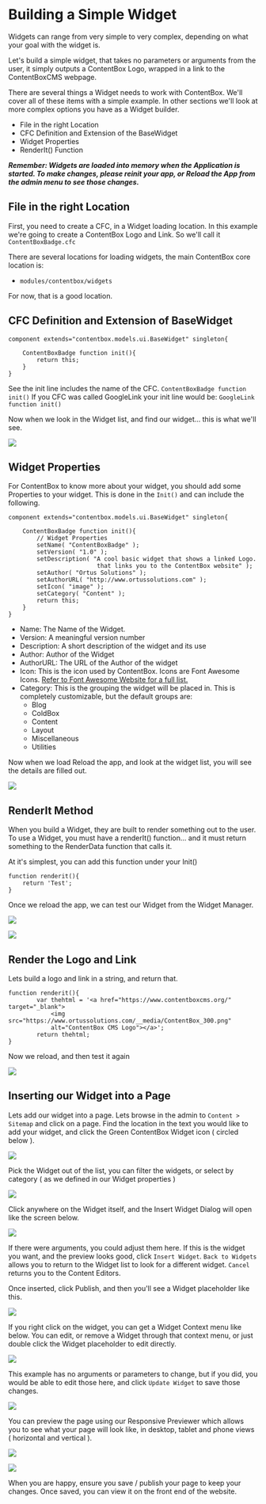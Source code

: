 # Building a Simple Widget

Widgets can range from very simple to very complex, depending on what your goal with the widget is. 

Let's build a simple widget, that takes no parameters or arguments from the user, it simply outputs a ContentBox Logo, wrapped in a link to the ContentBoxCMS webpage. 

There are several things a Widget needs to work with ContentBox. We'll cover all of these items with a simple example. In other sections we'll look at more complex options you have as a Widget builder.

- File in the right Location
- CFC Definition and Extension of the BaseWidget
- Widget Properties
- RenderIt() Function

**_Remember: Widgets are loaded into memory when the Application is started. To make changes, please reinit your app, or Reload the App from the admin menu to see those changes._**

## File in the right Location
First, you need to create a CFC, in a Widget loading location. In this example we're going to create a ContentBox Logo and Link. So we'll call it `ContentBoxBadge.cfc`

There are several locations for loading widgets, the main ContentBox core location is:
- `modules/contentbox/widgets`

For now, that is a good location.

## CFC Definition and Extension of BaseWidget

```
component extends="contentbox.models.ui.BaseWidget" singleton{

	ContentBoxBadge function init(){
		return this;
	}
}	
```
See the init line includes the name of the CFC. `ContentBoxBadge function init()` If you CFC was called GoogleLink your init line would be: `GoogleLink function init()`

Now when we look in the Widget list, and find our widget... this is what we'll see.

![](/assets/cb_widget_basis_nometa.jpg)

## Widget Properties

For ContentBox to know more about your widget, you should add some Properties to your widget. This is done in the `Init()` and can include the following.

```
component extends="contentbox.models.ui.BaseWidget" singleton{

	ContentBoxBadge function init(){
		// Widget Properties
		setName( "ContentBoxBadge" );
		setVersion( "1.0" );
		setDescription( "A cool basic widget that shows a linked Logo.
		                 that links you to the ContentBox website" );
		setAuthor( "Ortus Solutions" );
		setAuthorURL( "http://www.ortussolutions.com" );
		setIcon( "image" );
		setCategory( "Content" );
		return this;
	}
}	
```

- Name: The Name of the Widget.
- Version: A meaningful version number
- Description: A short description of the widget and its use
- Author: Author of the Widget
- AuthorURL: The URL of the Author of the widget
- Icon: This is the icon used by ContentBox. Icons are Font Awesome Icons. [Refer to Font Awesome Website for a full list.](http://fontawesome.io/) 
- Category: This is the grouping the widget will be placed in. This is completely customizable, but the default groups are:
	- Blog
	- ColdBox
	- Content
	- Layout
	- Miscellaneous
	- Utilities

Now when we load Reload the app, and look at the widget list, you will see the details are filled out.	

![](/assets/cb_widget_basis_withmeta.jpg)

## RenderIt Method

When you build a Widget, they are built to render something out to the user. To use a Widget, you must have a renderIt() function... and it must return something to the RenderData function that calls it.

At it's simplest, you can add this function under your Init()

```
function renderit(){
	return 'Test';
}
```

Once we reload the app, we can test our Widget from the Widget Manager.

![](/assets/cb_widget_reload.jpg)

![](/assets/cb_widget_test.jpg)

## Render the Logo and Link

Lets build a logo and link in a string, and return that.

```
function renderit(){
		var thehtml = '<a href="https://www.contentboxcms.org/" target="_blank">
			<img src="https://www.ortussolutions.com/__media/ContentBox_300.png"
			alt="ContentBox CMS Logo"></a>';
		return thehtml;
}
```
Now we reload, and then test it again

![](/assets/cb_widget_test_final.jpg)

## Inserting our Widget into a Page

Lets add our widget into a page. Lets browse in the admin to `Content > Sitemap` and click on a page. Find the location in the text you would like to add your widget, and click the Green ContentBox Widget icon ( circled below ).

![](/assets/cb_widget_insert.jpg)

Pick the Widget out of the list, you can filter the widgets, or select by category ( as we defined in our Widget properties )

![](/assets/cb_widget_insert_pick.jpg)

Click anywhere on the Widget itself, and the Insert Widget Dialog will open like the screen below. 

![](/assets/cb_widget_insert_options.jpg)

If there were arguments, you could adjust them here. If this is the widget you want, and the preview looks good, click `Insert Widget`. `Back to Widgets` allows you to return to the Widget list to look for a different widget. `Cancel` returns you to the Content Editors.

Once inserted, click Publish, and then you'll see a Widget placeholder like this.

![](/assets/cb_widget_placerholder.jpg)

If you right click on the widget, you can get a Widget Context menu like below. You can edit, or remove a Widget through that context menu, or just double click the Widget placeholder to edit directly.

![](/assets/cb_widget_edit.jpg)

This example has no arguments or parameters to change, but if you did, you would be able to edit those here, and click `Update Widget` to save those changes.

![](/assets/cb_widget_insert_edit.jpg)

You can preview the page using our Responsive Previewer which allows you to see what your page will look like, in desktop, tablet and phone views ( horizontal and vertical ).

![](/assets/cb_widget_preview.jpg)

![](/assets/cb_widget_preview2.jpg)

When you are happy, ensure you save / publish your page to keep your changes.
Once saved, you can view it on the front end of the website.




 